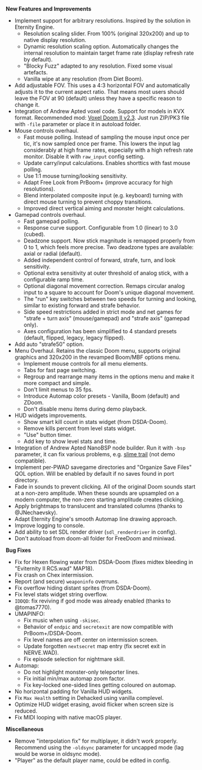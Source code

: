 **New Features and Improvements**
* Implement support for arbitrary resolutions. Inspired by the solution in Eternity Engine.
  - Resolution scaling slider. From 100% (original 320x200) and up to native display resolution.
  - Dynamic resolution scaling option. Automatically changes the internal resolution to maintain target frame rate (display refresh rate by default).
  - "Blocky Fuzz" adapted to any resolution. Fixed some visual artefacts.
  - Vanilla wipe at any resolution (from Diet Boom).
* Add adjustable FOV. This uses a 4:3 horizontal FOV and automatically adjusts it to the current aspect ratio. That means most users should leave the FOV at 90 (default) unless they have a specific reason to change it.
* Integration of Andrew Apted voxel code. Support for models in KVX format. Recommended mod: [Voxel Doom II v2.3](https://www.moddb.com/mods/voxel-doom-ii/addons/voxel-doom-ii-with-parallax-textures). Just run ZIP/PK3 file with `-file` parameter or place it in autoload folder.
* Mouse controls overhaul.
  - Fast mouse polling. Instead of sampling the mouse input once per tic, it's now sampled once per frame. This lowers the input lag considerably at high frame rates, especially with a high refresh rate monitor. Disable it with `raw_input` config setting.
  - Update carry/input calculations. Enables shorttics with fast mouse polling.
  - Use 1:1 mouse turning/looking sensitivity.
  - Adapt Free Look from PrBoom+ (improve accuracy for high resolutions).
  - Blend interpolated composite input (e.g. keyboard) turning with direct mouse turning to prevent choppy transitions.
  - Improved direct vertical aiming and monster height calculations.
* Gamepad controls overhaul.
  - Fast gamepad polling.
  - Response curve support. Configurable from 1.0 (linear) to 3.0 (cubed).
  - Deadzone support. Now stick magnitude is remapped properly from 0 to 1, which feels more precise. Two deadzone types are available: axial or radial (default).
  - Added independent control of forward, strafe, turn, and look sensitivity.
  - Optional extra sensitivity at outer threshold of analog stick, with a configurable ramp time.
  - Optional diagonal movement correction. Remaps circular analog input to a square to account for Doom's unique diagonal movement.
  - The "run" key switches between two speeds for turning and looking, similar to existing forward and strafe behavior.
  - Side speed restrictions added in strict mode and net games for "strafe + turn axis" (mouse/gamepad) and "strafe axis" (gamepad only).
  - Axes configuration has been simplified to 4 standard presets (default, flipped, legacy, legacy flipped).
* Add auto "strafe50" option.
* Menu Overhaul. Retains the classic Doom menu, supports original graphics and 320x200 in the revamped Boom/MBF options menu.
  - Implement mouse controls for all menu elements.
  - Tabs for fast page switching.
  - Regroup and rearrange many items in the options menu and make it more compact and simple.
  - Don't limit menus to 35 fps.
  - Introduce Automap color presets - Vanilla, Boom (default) and ZDoom.
  - Don't disable menu items during demo playback.
* HUD widgets improvements.
  - Show smart kill count in stats widget (from DSDA-Doom).
  - Remove kills percent from level stats widget.
  - "Use" button timer.
  - Add key to show level stats and time.
* Integration of Andrew Apted NanoBSP node builder. Run it with `-bsp` parameter, it can fix various problems, e.g. [slime trail](https://doomwiki.org/wiki/Slime_trail) (not demo compatible).
* Implement per-PWAD savegame directories and "Organize Save Files" QOL option.
Will be enabled by default if no saves found in port directory.
* Fade in sounds to prevent clicking. All of the original Doom sounds start at a non-zero amplitude. When these sounds are upsampled on a modern computer, the non-zero starting amplitude creates clicking.
* Apply brightmaps to translucent and translated columns (thanks to @JNechaevsky).
* Adapt Eternity Engine's smooth Automap line drawing approach.
* Improve logging to console.
* Add ability to set SDL render driver (`sdl_renderdriver` in config).
* Don't autoload from doom-all folder for FreeDoom and miniwad.


**Bug Fixes**
* Fix for Hexen flowing water from DSDA-Doom (fixes midtex bleeding in "Eviternity II RC5.wad" MAP18).
* Fix crash on Chex intermission.
* Report (and secure) `weaponinfo` overruns.
* Fix overflow hiding distant sprites (from DSDA-Doom).
* Fix level stats widget string overflow.
* `IDDQD`: fix reviving if god mode was already enabled (thanks to @tomas7770).
* UMAPINFO:
  - Fix music when using `-skisec`.
  - Behavior of `endpic` and `secretexit` are now compatible with PrBoom+/DSDA-Doom.
  - Fix level names are off center on intermission screen.
  - Update forgotten `nextsecret` map entry (fix secret exit in NERVE.WAD).
  - Fix episode selection for nightmare skill.
* Automap:
  - Do not highlight monster-only teleporter lines.
  - Fix initial min/max automap zoom factor.
  - Fix key-locked one-sided lines getting coloured on automap.
* No horizontal padding for Vanilla HUD widgets.
* Fix `Max Health` setting in Dehacked using vanilla complevel.
* Optimize HUD widget erasing, avoid flicker when screen size is reduced.
* Fix MIDI looping with native macOS player.


**Miscellaneous**
* Remove "interpolation fix" for multiplayer, it didn't work properly. Recommend using the `-oldsync` parameter for uncapped mode (lag would be worse in oldsync mode).
* "Player" as the default player name, could be edited in config.

